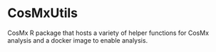 # CosMxUtils
CosMx R package that hosts a variety of helper functions for CosMx analysis and a docker image to enable analysis.
